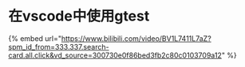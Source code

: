 # 在vscode中使用gtest

{% embed url="https://www.bilibili.com/video/BV1L7411L7aZ?spm_id_from=333.337.search-card.all.click&vd_source=300730e0f86bed3fb2c80c0103709a12" %}
